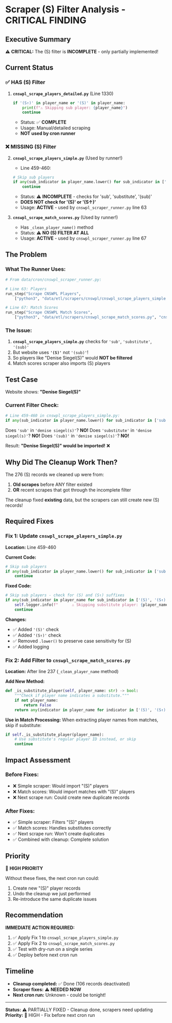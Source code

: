 # Scraper (S) Filter Analysis - CRITICAL FINDING

## Executive Summary

⚠️ **CRITICAL:** The (S) filter is **INCOMPLETE** - only partially implemented!

## Current Status

### ✅ **HAS (S) Filter**
1. **`cnswpl_scrape_players_detailed.py`** (Line 1330)
   ```python
   if '(S↑)' in player_name or '(S)' in player_name:
       print(f"⚠️ Skipping sub player: {player_name}")
       continue
   ```
   - Status: ✅ **COMPLETE**
   - Usage: Manual/detailed scraping
   - **NOT used by cron runner**

### ❌ **MISSING (S) Filter**
2. **`cnswpl_scrape_players_simple.py`** (Used by runner!)
   - Line 459-460:
   ```python
   # Skip sub players
   if any(sub_indicator in player_name.lower() for sub_indicator in ['sub', 'substitute', '(sub)']):
       continue
   ```
   - Status: ⚠️ **INCOMPLETE** - checks for 'sub', 'substitute', '(sub)'
   - **DOES NOT check for '(S)' or '(S↑)'**
   - Usage: **ACTIVE** - used by `cnswpl_scraper_runner.py` line 63

3. **`cnswpl_scrape_match_scores.py`** (Used by runner!)
   - Has `_clean_player_name()` method
   - Status: ⚠️ **NO (S) FILTER AT ALL**
   - Usage: **ACTIVE** - used by `cnswpl_scraper_runner.py` line 67

## The Problem

### What The Runner Uses:
```python
# From data/cron/cnswpl_scraper_runner.py:

# Line 63: Players
run_step("Scrape CNSWPL Players", 
    ["python3", "data/etl/scrapers/cnswpl/cnswpl_scrape_players_simple.py"])

# Line 67: Match Scores  
run_step("Scrape CNSWPL Match Scores", 
    ["python3", "data/etl/scrapers/cnswpl_scrape_match_scores.py", "cnswpl", "--weeks", "1"])
```

### The Issue:
1. **`cnswpl_scrape_players_simple.py`** checks for `'sub'`, `'substitute'`, `'(sub)'`
2. But website uses **`'(S)'`** not `'(sub)'`!
3. So players like "Denise Siegel(S)" would **NOT be filtered**
4. Match scores scraper also imports (S) players

## Test Case

Website shows: **"Denise Siegel(S)"**

### Current Filter Check:
```python
# Line 459-460 in cnswpl_scrape_players_simple.py:
if any(sub_indicator in player_name.lower() for sub_indicator in ['sub', 'substitute', '(sub)']):
```

Does `'sub'` in `'denise siegel(s)'`? **NO!**
Does `'substitute'` in `'denise siegel(s)'`? **NO!**
Does `'(sub)'` in `'denise siegel(s)'`? **NO!**

Result: **"Denise Siegel(S)" would be imported!** ❌

## Why Did The Cleanup Work Then?

The 276 (S) records we cleaned up were from:
1. **Old scrapes** before ANY filter existed
2. **OR** recent scrapes that got through the incomplete filter

The cleanup fixed **existing** data, but the scrapers can still create new (S) records!

## Required Fixes

### Fix 1: Update `cnswpl_scrape_players_simple.py`

**Location:** Line 459-460

**Current Code:**
```python
# Skip sub players
if any(sub_indicator in player_name.lower() for sub_indicator in ['sub', 'substitute', '(sub)']):
    continue
```

**Fixed Code:**
```python
# Skip sub players - check for (S) and (S↑) suffixes
if any(sub_indicator in player_name for sub_indicator in ['(S)', '(S↑)', '(sub)', 'substitute']):
    self.logger.info(f"      ⚠️ Skipping substitute player: {player_name}")
    continue
```

**Changes:**
- ✅ Added `'(S)'` check
- ✅ Added `'(S↑)'` check  
- ✅ Removed `.lower()` to preserve case sensitivity for (S)
- ✅ Added logging

### Fix 2: Add Filter to `cnswpl_scrape_match_scores.py`

**Location:** After line 237 (`_clean_player_name` method)

**Add New Method:**
```python
def _is_substitute_player(self, player_name: str) -> bool:
    """Check if player name indicates a substitute."""
    if not player_name:
        return False
    return any(indicator in player_name for indicator in ['(S)', '(S↑)', '(sub)', 'substitute'])
```

**Use in Match Processing:**
When extracting player names from matches, skip if substitute:
```python
if self._is_substitute_player(player_name):
    # Use substitute's regular player ID instead, or skip
    continue
```

## Impact Assessment

### Before Fixes:
- ❌ Simple scraper: Would import "(S)" players
- ❌ Match scores: Would import matches with "(S)" players
- ❌ Next scrape run: Could create new duplicate records

### After Fixes:
- ✅ Simple scraper: Filters "(S)" players
- ✅ Match scores: Handles substitutes correctly
- ✅ Next scrape run: Won't create duplicates
- ✅ Combined with cleanup: Complete solution

## Priority

🔴 **HIGH PRIORITY**

Without these fixes, the next cron run could:
1. Create new "(S)" player records
2. Undo the cleanup we just performed
3. Re-introduce the same duplicate issues

## Recommendation

**IMMEDIATE ACTION REQUIRED:**
1. ✅ Apply Fix 1 to `cnswpl_scrape_players_simple.py`
2. ✅ Apply Fix 2 to `cnswpl_scrape_match_scores.py`
3. ✅ Test with dry-run on a single series
4. ✅ Deploy before next cron run

## Timeline

- **Cleanup completed:** ✅ Done (106 records deactivated)
- **Scraper fixes:** ⚠️ **NEEDED NOW**
- **Next cron run:** Unknown - could be tonight!

---

**Status:** ⚠️ PARTIALLY FIXED - Cleanup done, scrapers need updating
**Priority:** 🔴 HIGH - Fix before next cron run

